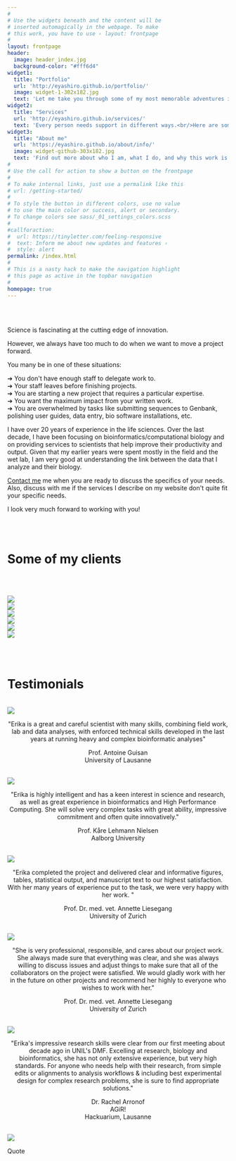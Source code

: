```yaml
---
#
# Use the widgets beneath and the content will be
# inserted automagically in the webpage. To make
# this work, you have to use › layout: frontpage
#
layout: frontpage
header:
  image: header_index.jpg
  background-color: "#fff6d4"
widget1:
  title: "Portfolio"
  url: 'http://eyashiro.github.io/portfolio/'
  image: widget-1-302x182.jpg
  text: 'Let me take you through some of my most memorable adventures in my research and support career.'
widget2:
  title: "Services"
  url: 'http://eyashiro.github.io/services/'
  text: 'Every person needs support in different ways.<br/>Here are some ways I can help: <br/> 1. Research and development <br/> 2. Research support and operations <br/> 3. Editing and proofreading'
widget3:
  title: "About me"
  url: 'https://eyashiro.github.io/about/info/'
  image: widget-github-303x182.jpg
  text: 'Find out more about who I am, what I do, and why this work is so important to me.'
#
# Use the call for action to show a button on the frontpage
#
# To make internal links, just use a permalink like this
# url: /getting-started/
#
# To style the button in different colors, use no value
# to use the main color or success, alert or secondary.
# To change colors see sass/_01_settings_colors.scss
#
#callforaction:
#  url: https://tinyletter.com/feeling-responsive
#  text: Inform me about new updates and features ›
#  style: alert
permalink: /index.html
#
# This is a nasty hack to make the navigation highlight
# this page as active in the topbar navigation
#
homepage: true
---
```


<br/>
<br/>
<div class="row t60">
  <p>
  Science  is fascinating at the cutting edge of innovation.</p>
  <p>However, we always have too much to do when we want to move a project forward.</p>

  <p>
  You many be in one of these situations: </p>
  <p>
  &#10132; You don't have enough staff to delegate work to. <br />
  &#10132; Your staff leaves before finishing projects. <br />
  &#10132; You are starting a new project that requires a particular expertise. <br />
  &#10132; You want the maximum impact from your written work. <br />
  &#10132; You are overwhelmed by tasks like submitting sequences to Genbank, polishing user guides, data entry, bio software installations, etc.</p>

  <p>I have over 20 years of experience in the life sciences. Over the last decade, I have been focusing on bioinformatics/computational biology and on providing services to scientists that help improve their productivity and output. Given that my earlier years were spent mostly in the field and the wet lab, I am very good at understanding the link between the data that I analyze and their biology. </p>

  <p><a href="../contact/index. html">Contact me</a> me when you are ready to discuss the specifics of your needs. Also, discuss with me if the services I describe on my website don't quite fit your specific needs.</p>

  <p>I look very much forward to working with you!</p>
</div>

<br /><br />


# Some of my clients
<br /><br />
<div class="row">
  <div class="small-3 medium-4 column">
    <img src="../images/unil-logo.svg" class="center">
  </div>
  <div class="small-3 medium-4 column">
    <img src="../images/uzh-logo.svg" class="center">
  </div>
  <div class="small-3 medium-4 column">
    <img src="../images/ucopenhagen.png" class="center">
  </div>
  <div class="small-3 medium-4 column">
    <img src="../images/SupAgro.png" class="center">
  </div>
  <div class="small-3 medium-4 column">
    <img src="../images/mindrift.png" class="center">
  </div>
  <div class="small-3 medium-4 column">
    <img src="../images/MogoEdit2.png" class="center">
  </div>
</div>

<br /><br />

# Testimonials
<br />

<div class="row">
  <div class="medium-4 column">
    <img src="../images/quotation_mark.png" class="center">
    <p style="text-align:center">"Erika is a great and careful scientist with many skills, combining field work, lab and data analyses, with enforced technical skills developed in the last years at running heavy and complex bioinformatic analyses"</p>
    <p style="text-align:center">Prof. Antoine Guisan <br /> University of Lausanne</p>
    <br />
  </div>

  <div class="medium-4 column">
    <img src="../images/quotation_mark.png" class="center">
    <p style="text-align:center"> "Erika is highly intelligent and has a keen interest in science and research, as well as great experience in bioinformatics and High Performance Computing. She will solve very complex tasks with great ability, impressive commitment and often quite innovatively."</p>
    <p style="text-align:center">Prof. Kåre Lehmann Nielsen<br />Aalborg University</p>
    <br />
  </div>

  <div class="medium-4 column">
    <img src="../images/quotation_mark.png" class="center">
    <p style="text-align:center">"Erika completed the project and delivered clear and informative figures, tables, statistical output, and manuscript text to our highest satisfaction. With her many years of experience put to the task, we were very happy with her work. "</p>
    <p style="text-align:center">Prof. Dr. med. vet. Annette Liesegang<br />University of Zurich</p>
    <br />
  </div>
</div>

<div class="row">
  <div class="medium-4 column">
    <img src="../images/quotation_mark.png" class="center">
    <p style="text-align:center">"She is very professional, responsible, and cares about our project work. She always made sure that everything was clear, and she was always willing to discuss issues and adjust things to make sure that all of the collaborators on the project were satisfied. We would gladly work with her in the future on other projects and recommend her highly to everyone who wishes to work with her."</p>
    <p style="text-align:center">Prof. Dr. med. vet. Annette Liesegang<br />University of Zurich</p>
    <br />
  </div>

  <div class="medium-4 column">
    <img src="../images/quotation_mark.png" class="center">
    <p style="text-align:center">"Erika's impressive research skills were clear from our first meeting about decade ago in UNIL's DMF.  Excelling at research, biology and bioinformatics, she has not only extensive experience, but very high standards.  For anyone who needs help with their research, from simple edits or alignments to analysis workflows & including best experimental design for complex research problems, she is sure to find appropriate solutions."</p>
    <p style="text-align:center">Dr. Rachel Arronof<br />AGiR!<br /> Hackuarium, Lausanne</p>
    <br />
  </div>

  <div class="medium-4 column">
    <img src="../images/quotation_mark.png" class="center">
    <p>Quote</p>
    <br />
  </div>
</div>
